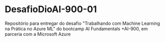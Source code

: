 # DesafioDioAI-900-01
Repositório para entregar do desafio "Trabalhando com Machine Learning na Prática no Azure ML" do bootcamp AI Fundamentals +AI-900, em parceria com a Microsoft Azure
